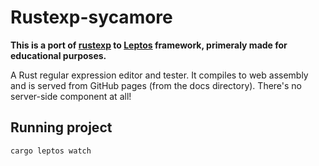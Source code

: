 # Rustexp-sycamore

**This is a port of [rustexp](https://rustexp.lpil.uk/) to [Leptos](https://github.com/leptos-rs/leptos) framework, primeraly made for educational purposes.**

A Rust regular expression editor and tester. It compiles to web assembly and
is served from GitHub pages (from the docs directory). There's no
server-side component at all!

## Running project

`cargo leptos watch`
